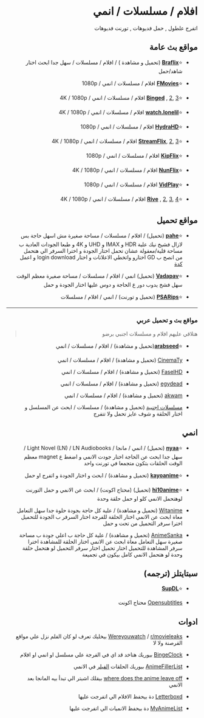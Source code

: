 <div dir="rtl">

# افلام / مسلسلات / انمي
اتفرج علطول , حمل فديوهات , تورنت فديوهات

## مواقع بث عامة

* ⭐**[Braflix](https://www.braflix.so/)** (تحميل و مشاهدة ) / افلام / مسلسلات / سهل جدا ابحث اختار شاهد/حمل

* ⭐**[FMovies](https://fmovies24.to/)** افلام / مسلسلات / انمي / 1080p

* ⭐**[Binged](https://binged.live/)** , [2](https://binge.lol/), [3](https://binged.in/) افلام / مسلسلات / انمي / 4K / 1080p

* ⭐**[watch.lonelil](https://watch.lonelil.ru/)** افلام / مسلسلات / انمي / 4K / 1080p

* ⭐**[HydraHD](https://hydrahd.com/)** افلام / مسلسلات / انمي / 1080p

* ⭐**[StreamFlix](https://watch.streamflix.one/)**, [2](https://watchamovie.today/), [3](https://streamflix.space/) افلام / مسلسلات / انمي / 4K / 1080p

* ⭐**[KipFlix](https://kipflix.space/)** افلام / مسلسلات / انمي / 1080p

* ⭐**[NunFlix](https://nunflix.com/)** افلام / مسلسلات / انمي / 4K / 1080p

* ⭐**[VidPlay](https://vidplay.org/)** افلام / مسلسلات / انمي / 1080p

* ⭐**[Rive](https://rivestream.live/)** , [2](https://rivestream.netlify.app/), [3](https://rivestream.xyz/), [4](https://cinemaos-v2.vercel.app/) افلام / مسلسلات / انمي / 4K / 1080p

## مواقع تحميل

* ⭐**[pahe](https://pahe.ink)** (تحميل) / افلام / مسلسلات / مساحة صغيرة مش اسهل حاجة بس لازال فشيخ نيك علية HDR و IMAX و UHD و 4K و طبعا الجودات العادية ب مساحة قلية/معقولة عشان تحمل اختار الجودة و اخترا السرفر الي هتحمل من انصح ب GD اختارو واتخطي الاعلانات و اختار login download و اعمل [كدة](/pahe.webp)

* ⭐**[Vadapav](https://vadapav.mov)** (تحميل) انمي / افلام / مسلسلات / مساحة صغيرة معظم الوقت سهل فشخ يدوب دور ع الحاجة و دوس عليها اختار الجودة و حمل 

* ⭐**[PSARips](https://psa.wf/)** (تحميل و تورنت) / انمي / افلام / مسلسلات  

***

### مواقع بث و تحميل عربي
> هتلاقي عليهم افلام و مسلسلات اجنبي برضو

* ⭐**[arabseed](https://m.asd.quest/)**(تحميل و مشاهدة) / افلام / مسلسلات / انمي

* [CinemaTy](https://66dogdol.shop/) (تحميل و مشاهدة) / افلام / مسلسلات / انمي

* [FaselHD](https://www.faselhds.world/) (تحميل و مشاهدة) / افلام / مسلسلات / انمي

* [egydead](https://egydead.space/) (تحميل و مشاهدة) / افلام / مسلسلات / انمي

* [akwam](https://ak.sv/) (تحميل و مشاهدة) / افلام / مسلسلات / انمي

* [مسلسلات اجنبية](https://drive.google.com/drive/folders/0B19OoIC31UN0eUE4OERjSXYxcUE) (تحميل و مشاهدة) / مسلسلات / ابحث عن المسلسل و اختار الحلقة و شوف عايز تحمل ولا تتفرج  

## انمي

* ⭐**[nyaa](http://nyaa.si)** (تحميل) / انمي / مانجا / Light Novel (LN) / LN Audiobooks / سهل جدا ابحث عن الحاجة اختار جودت الانمي و اضغط ع magnet معظم الوقت الحلقات بتكون متجمعا في تورنت واحد
 
* ⭐**[kayoanime](https://kayoanime.com)** (تحميل و مشاهدة) / ابحث و اختار الجودة و اتفرج او حمل 

* ⭐**[hi10anime](https://hi10anime.com/)** (تحميل) (محتاج اكونت) / ابحث عن الانمي و حمل التورنت لوهتحمل الانمي كلو او حمل حلقة وحدة 
 
* [Witanime](https://witanime.com) (تحميل و مشاهدة) / علية كل حاجة بجودة حلوة جدا سهل التعامل معاة ابحث عن الانمي اختار الحلقة للفرجة اختار السرفر ب الجودة للتحميل اخترا سرفر التحميل من تحت و حمل
 
* [AnimeSanka](https://www.anime-sanka.com/?m=0) (تحميل و مشاهدة) / علية كل حاجة ب اعلي جودة ب مساحة صغيرة سهل التعامل معاة ابحث عن الانمي اختار الحلقة للمشاهدة اخترا سرفر المشاهدة للتحميل اختار تحميل اختار سرفر التحميل لو هتحمل حلقة وحدة لو هتحمل الانمي كامل بيكون في تجميعة

## سبتايتلز (ترجمه)

* ⭐**[SupDL](https://subdl.com)**

* [Opensubtitles](https://www.opensubtitles.org/en/) محتاج اكونت

## ادوات

* [Wereyouwatch](https://whereyouwatch.com/) / [r/movieleaks](https://reddit.com/r/movieleaks) بيخليك تعرف لو كان الفلم نزل علي مواقع القرصنة ولا لا

* [BingeClock](https://www.bingeclock.com/) بيوريك هتاخد قد اي في الفرجة علي مسلسل او انمي او افلام

* [AnimeFillerList](https://www.animefillerlist.com/) بيوريك الحلقات [الفيلر](https://pastebin.com/Pu4kTva8) في الانمي

* [where does the anime leave off](https://wheredoestheanimeleaveoff.com/) بيقلك اشبتر الي تبدأ بيه المانجا بعد الانمي

* [Letterboxd](https://letterboxd.com/) دة بيحفظ الافلام الي اتفرجت عليها

* [MyAnimeList](https://myanimelist.net/) دة بيحفظ الانميات الي اتفرجت عليها
</div>

